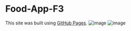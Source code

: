 # Food-App-F3
This site was built using [GitHub Pages](https://itsamanali.github.io/Food-App-F3/).
![image](https://github.com/itsamanali/Food-App-F3/assets/105538460/1e28e783-0872-43b3-978f-36ae756fb436)
![image](https://github.com/itsamanali/Food-App-F3/assets/105538460/47f34fec-8f1b-4070-a5a3-8c1136c4937d)
